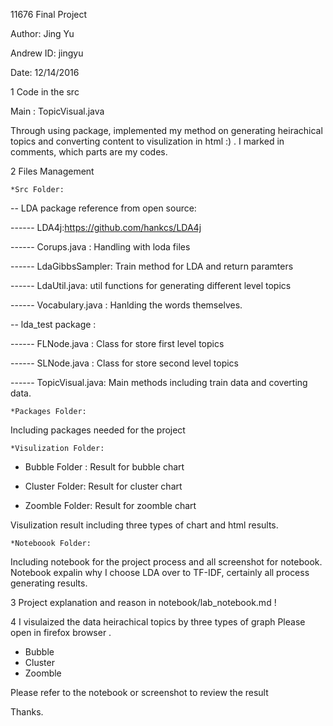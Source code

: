 11676 Final Project 

Author: Jing Yu

Andrew ID: jingyu

Date: 12/14/2016

1 Code in the src 

Main : TopicVisual.java 

Through using package, implemented my method on generating heirachical topics and converting content to visulization in html :) . I marked in comments, which parts are my codes. 

2 Files Management 

    *Src Folder: 

-- LDA package reference from open source:

------  LDA4j:https://github.com/hankcs/LDA4j  

------  Corups.java : Handling with loda files

------  LdaGibbsSampler: Train method for LDA and return paramters

------  LdaUtil.java: util functions for generating different level topics

------  Vocabulary.java : Hanlding the words themselves.

-- lda_test package :

------  FLNode.java : Class for store first level topics

------  SLNode.java : Class for store second level topics

------  TopicVisual.java:  Main methods including train data and coverting data.

    *Packages Folder: 

Including packages needed for the project

    *Visulization Folder: 
   - Bubble Folder : Result for bubble chart 
   
   - Cluster Folder: Result for cluster chart
   
   - Zoomble Folder: Result for zoomble chart

Visulization result including three types of chart and html results.

    *Noteboook Folder: 

Including notebook for the project process and all screenshot for notebook.
Notebook expalin why I choose LDA  over to TF-IDF, certainly all process generating results. 

3  Project explanation and reason in notebook/lab_notebook.md  ! 

4  I visulaized the data heirachical topics by three types of graph 
   Please open in firefox browser .
   - Bubble
   - Cluster
   - Zoomble
   
   Please refer to the notebook or screenshot to review the result

Thanks. 
